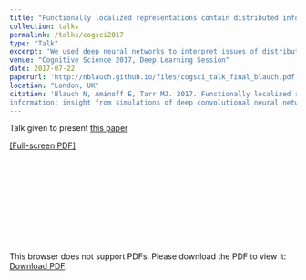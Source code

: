 ```yaml
---
title: "Functionally localized representations contain distributed information"
collection: talks
permalink: /talks/cogsci2017
type: "Talk"
excerpt: 'We used deep neural networks to interpret issues of distributed vs. localized processing of visual categories in the brain.'
venue: "Cognitive Science 2017, Deep Learning Session"
date: 2017-07-22
paperurl: 'http://nblauch.github.io/files/cogsci_talk_final_blauch.pdf'
location: "London, UK"
citation: 'Blauch N, Aminoff E, Tarr MJ. 2017. Functionally localized representations contain distributed
information: insight from simulations of deep convolutional neural networks. 39th Annual Proceedings of the Cognitive Science Society.'
---
```


Talk given to present [this paper](/publication/cogsci2017)

[[Full-screen PDF]](http://nblauch.github.io/files/cogsci_talk_final_blauch.pdf)

<object data="/files/cogsci_talk_final_blauch.pdf" type="application/pdf" width="700px" height="400">
    <embed src="http://nblauch.github.io/files/cogsci_talk_final_blauch.pdf">
        <p>This browser does not support PDFs. Please download the PDF to view it: <a href="http://nblauch.github.io/files/cogsci_talk_final_blauch.pdf">Download PDF</a>.</p>
    </embed>
</object>
